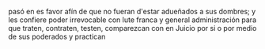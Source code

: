 pasó en es favor afín de que no fueran d'estar adueñados a sus dombres; y les confiere poder irrevocable con lute franca y general administración para que traten, contraten, testen, comparezcan con en Juicio por si o por medio de sus poderados y practican